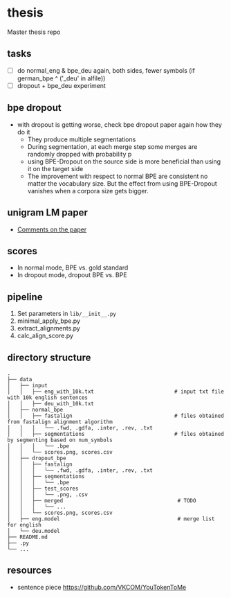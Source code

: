# thesis

Master thesis repo

## tasks

* [ ] do normal_eng & bpe_deu again, both sides, fewer symbols (if german_bpe ^ ('\_deu' in alfile))
* [ ] dropout + bpe_deu experiment

## bpe dropout

* with dropout is getting worse, check bpe dropout paper again how they do it
  * They produce multiple segmentations
  * During segmentation, at each merge step some merges are randomly dropped with probability p
  * using BPE-Dropout on the source side is more beneficial than using it on the target side
  * The improvement with respect to normal BPE are consistent no matter the vocabulary size. But the effect from using BPE-Dropout vanishes when a corpora size gets bigger.

## unigram LM paper

* [Comments on the paper](http://www.timoschick.com/paper%20picks/2020/04/14/bpe-is-suboptimal-for-lm-pretraining.html)

## scores

* In normal mode, BPE vs. gold standard
* In dropout mode, dropout BPE vs. BPE

## pipeline

1. Set parameters in `lib/__init__.py`
2. minimal_apply_bpe.py
3. extract_alignments.py
4. calc_align_score.py

## directory structure

```
.
├── data
│   ├── input
│   │   ├── eng_with_10k.txt                          # input txt file with 10k english sentences
│   │   ├── deu_with_10k.txt
│   ├── normal_bpe
│   │   ├── fastalign                                 # files obtained from fastalign alignment algorithm
│   │   │   └── .fwd, .gdfa, .inter, .rev, .txt
│   │   ├── segmentations                             # files obtained by segmenting based on num_symbols
│   │   │   └── .bpe
│   │   └── scores.png, scores.csv
│   ├── dropout_bpe
│   │   ├── fastalign
│   │   │   └── .fwd, .gdfa, .inter, .rev, .txt
│   │   ├── segmentations
│   │   │   └── .bpe
│   │   ├── test_scores
│   │   │   └── .png, .csv
│   │   ├── merged                                     # TODO
│   │   │   └── ...
│   │   └── scores.png, scores.csv
│   ├── eng.model                                      # merge list for english
│   └── deu.model
├── README.md
├── .py
└── ...
```

## resources

* sentence piece <https://github.com/VKCOM/YouTokenToMe>

